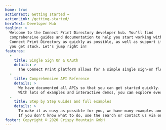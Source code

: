 ```yaml
---
home: true
actionText: Getting started →
actionLink: /getting-started/
heroText: Developer Hub
tagline: >
  Welcome to the Connect Print Directory developer hub. You'll find
  comprehensive guides and documentation to help you start working with
  Connect Print Directory as quickly as possible, as well as support if
  you get stuck. Let's jump right in!
features:
  -
    title: Single Sign On & OAuth
    details: >
      The Connect Print platform allows for a simple single sign-on flow across all applications on the platform.
  -
    title: Comprehensive API Reference
    details: >
      We have documented all APIs so that you can get started quickly.
      With lots of examples and interactive demos, you can explore everything.
  -
    title: Step by Step Guides and full examples
    details: >
      To make it as easy as possible for you, we have many examples and step-by-step guides.
      If you don't know what to do, use the search or contact us via our chat.
footer: Copyright © 2020 Crispy Mountain GmbH
---
```

